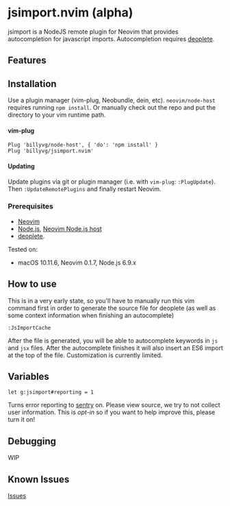 # jsimport.nvim (alpha)

jsimport is a NodeJS remote plugin for Neovim that provides autocompletion for javascript imports.
Autocompletion requires [deoplete][1].

## Features

## Installation
Use a plugin manager (vim-plug, Neobundle, dein, etc). `neovim/node-host` requires running `npm install`.
Or manually check out the repo and put the directory to your vim runtime path.

#### vim-plug
```vim
Plug 'billyvg/node-host', { 'do': 'npm install' }
Plug 'billyvg/jsimport.nvim'
```

#### Updating
Update plugins via git or plugin manager (i.e. with `vim-plug`: `:PlugUpdate`). Then `:UpdateRemotePlugins` and finally restart Neovim.

### Prerequisites

  * [Neovim][2]
  * [Node.js][3], [Neovim Node.js host][4]
  * [deoplete][1].

Tested on:

  * macOS 10.11.6, Neovim 0.1.7, Node.js 6.9.x

## How to use
This is in a very early state, so you'll have to manually run this vim command first
in order to generate the source file for deoplete (as well as some context information when finishing an autocomplete)

`:JsImportCache`

After the file is generated, you will be able to autocomplete keywords in `js` and `jsx` files. After the autocomplete finishes
it will also insert an ES6 import at the top of the file. Customization is currently limited.

## Variables
```viml
let g:jsimport#reporting = 1
```
Turns error reporting to [sentry](https://sentry.io) on. Please view source, we try to not collect user information.
This is *opt-in* so if you want to help improve this, please turn it on!

## Debugging
WIP

## Known Issues
[Issues](https://github.com/billyvg/jsimport.nvim/issues)

[1]: https://github.com/Shougo/deoplete.nvim
[2]: https://neovim.io
[3]: https://nodejs.org/en/
[4]: https://github.com/neovim/node-host
